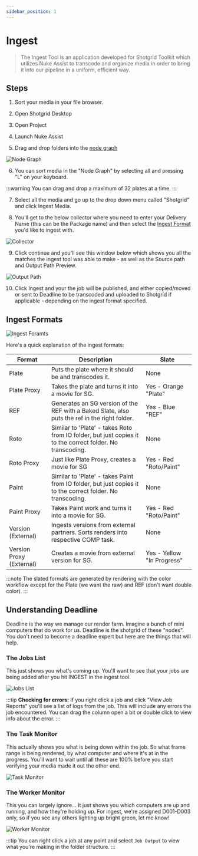 ```yaml
---
sidebar_position: 1
---
```


# Ingest

> The Ingest Tool is an application developed for Shotgrid Toolkit which utilizes Nuke Assist to transcode and organize media in order to bring it into our pipeline in a uniform, efficient way.

## Steps

1. Sort your media in your file browser.

2. Open Shotgrid Desktop

3. Open Project

4. Launch Nuke Assist

5. Drag and drop folders into the [node graph](https://learn.foundry.com/nuke/content/getting_started/using_interface/navigating_node_graph.html)

![Node Graph](./node_graph.png)

6. You can sort media in the "Node Graph" by selecting all and pressing "L" on your keyboard.

:::warning
You can drag and drop a maximum of 32 plates at a time.
:::

7. Select all the media and go up to the drop down menu called "Shotgrid" and click Ingest Media.

8. You'll get to the below collector where you need to enter your Delivery Name (this can be the Package name) and then select the [Ingest Format](/docs/coordinator/ingest/#ingest-formats) you'd like to ingest with.

![Collector](./package_name.png)

9. Click continue and you'll see this window below which shows you all the matches the ingest tool was able to make - as well as the Source path and Output Path Preview.

![Output Path](./output_path.png)

10. Click Ingest and your the job will be published, and either copied/moved or sent to Deadline to be transcoded and uploaded to Shotgrid if applicable - depending on the ingest format specified.

## Ingest Formats

![Ingest Foramts](./ingest_formats.png)

Here's a quick explanation of the ingest formats:

| **Format**                       | **Description**             | **Slate**                                                                  |
|----------------------------------|-----------------------------|----------------------------------------------------------------------------------------------------------------------|
| Plate              | Puts the plate where it should be and transcodes it.              |None                                                                                                             |
| Plate Proxy        | Takes the plate and turns it into a movie for SG.                 | Yes - Orange "Plate"                                                                                                      |
| REF       | Generates an SG version of the REF with a Baked Slate, also puts the ref in the right folder.         | Yes - Blue "REF"                                                                                                     |
| Roto             | Similar to 'Plate' - takes Roto from IO folder, but just copies it to the correct folder. No transcoding.  | None                                                                                                  |
| Roto Proxy        | Just like Plate Proxy, creates a movie for SG        |  Yes - Red "Roto/Paint"                                                                                  |
| Paint             | Similar to 'Plate' - takes Paint from IO folder, but just copies it to the correct folder. No transcoding.              | None                                                                                              |
| Paint Proxy       | Takes Paint work and turns it into a movie for SG.                | Yes - Red "Roto/Paint"                                                                                             |
| Version (External)              | Ingests versions from external partners. Sorts renders into respective COMP task.               | None                                                                                            |
| Version Proxy (External)   | Creates a movie from external version for SG.           | Yes - Yellow "In Progress"                                                                                      |

:::note
The slated formats are generated by rendering with the color workflow except for the Plate (we want the raw) and REF (don't want double color).
:::

## Understanding Deadline

Deadline is the way we manage our render farm. Imagine a bunch of mini computers that do work for us. Deadline is the shotgrid of these "nodes". You don't need to become a deadline expert but here are the things that will help.

### The Jobs List

This just shows you what's coming up. You'll want to see that your jobs are being added after you hit INGEST in the ingest tool.

![Jobs List](./jobs_list.png)

:::tip
**Checking for errors:** If you right click a job and click "View Job Reports" you'll see a list of logs from the job. This will include any errors the job encountered. You can drag the column open a bit or double click to view info about the error.
:::

### The Task Monitor

This actually shows you what is being down within the job. So what frame range is being rendered, by what computer and where it's at in the progress. You'll want to wait until all these are 100% before you start verifying your media made it out the other end.

![Task Monitor](./task_monitor.png)

### The Worker Monitor

This you can largely ignore... It just shows you which computers are up and running, and how they're holding up. For ingest, we're assigned D001-D003 only, so if you see any others lighting up bright green, let me know!

![Worker Monitor](./worker_monitor.png)

:::tip
You can right click a job at any point and select `Job Output` to view what you're making in the folder structure.
:::
